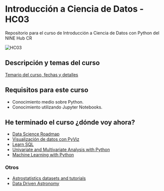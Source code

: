 # Introducción a Ciencia de Datos - HC03
Repositorio para el curso de Introducción a Ciencia de Datos con Python del NINE Hub CR

![HC03](https://user-images.githubusercontent.com/66430001/115498095-22235880-a22a-11eb-858d-d0838939035f.png)


## Descripción y temas del curso
[Temario del curso, fechas y detalles](https://docs.google.com/document/d/1O6kkX17d2XLXh16C_j7NlbxcnZJzjdacppX4GvhwrSg/edit?usp=sharing)

## Requisitos para este curso
- Conocimiento medio sobre Python.
- Conocimiento utilizando Jupyter Notebooks.

## He terminado el curso ¿dónde voy ahora?
- [Data Science Roadmap](https://www.freecodecamp.org/news/data-science-learning-roadmap/)
- [Visualización de datos con PyViz](https://pyviz.org/tutorials/index.html)
- [Learn SQL](https://www.w3schools.com/sql/)
- [Univariate and Multivariate Analysis with Python](https://python-for-multivariate-analysis.readthedocs.io/)
- [Machine Learning with Python](https://jakevdp.github.io/PythonDataScienceHandbook/05.00-machine-learning.html)

### Otros
- [Astrostatistics datasets and tutorials](https://astrostatistics.psu.edu/datasets/index.html)
- [Data Driven Astronomy](https://www.coursera.org/learn/data-driven-astronomy)
